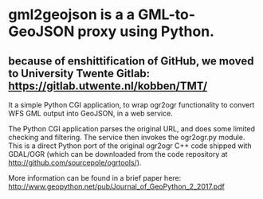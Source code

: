 # gml2geojson is a a GML-to-GeoJSON proxy using Python. 

## because of enshittification of GitHub, we moved to University Twente Gitlab: https://gitlab.utwente.nl/kobben/TMT/

It a simple Python CGI application, to wrap ogr2ogr functionality to convert WFS GML output into GeoJSON, in a web service. 

The Python CGI application parses the original URL, and does some limited checking and filtering. 
The service then invokes the ogr2ogr.py module. This is a direct Python port of the original ogr2ogr 
C++ code shipped with GDAL/OGR (which can be downloaded from the code repository at http://github.com/sourcepole/ogrtools/). 

More information can be found in a brief paper here:
http://www.geopython.net/pub/Journal_of_GeoPython_2_2017.pdf
